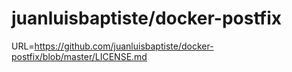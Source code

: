 # juanluisbaptiste/docker-postfix
URL=https://github.com/juanluisbaptiste/docker-postfix/blob/master/LICENSE.md
